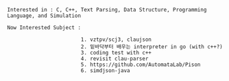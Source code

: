     Interested in : C, C++, Text Parsing, Data Structure, Programming Language, and Simulation
    
    Now Interested Subject : 
                            
                            1. vztpv/scj3, claujson
                            2. 밑바닥부터 배우는 interpreter in go (with c++?)
                            3. coding test with c++
                            4. revisit clau-parser
                            5. https://github.com/AutomataLab/Pison
                            6. simdjson-java
                                


